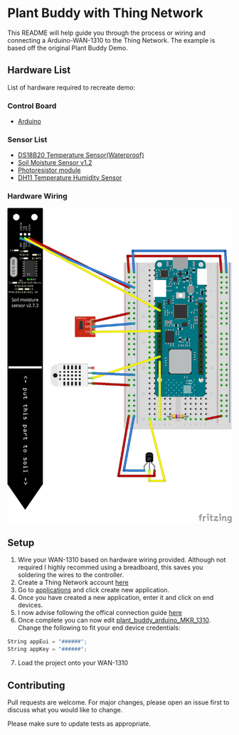 # Plant Buddy with Thing Network

This README will help guide you through the process or wiring and connecting a Arduino-WAN-1310 to the Thing Network. The example is based off the original Plant Buddy Demo. 


## Hardware List
List of hardware required to recreate demo: 
### Control Board
- [Arduino](https://store-usa.arduino.cc/products/arduino-mkr-wan-1310)

### Sensor List
- [DS18B20 Temperature Sensor(Waterproof)](https://randomnerdtutorials.com/guide-for-ds18b20-temperature-sensor-with-arduino/)
- [Soil Moisture Sensor v1.2](https://how2electronics.com/interface-capacitive-soil-moisture-sensor-arduino/)
- [Photoresistor module](https://arduinomodules.info/ky-018-photoresistor-module/)
- [DH11 Temperature Humidity Sensor](https://create.arduino.cc/projecthub/pibots555/how-to-connect-dht11-sensor-with-arduino-uno-f4d239)

### Hardware Wiring
![Plant_Buddy_bb](plant_buddy_v2_MKR_1310_bb.png)


## Setup
1. Wire your WAN-1310 based on hardware wiring provided. Although not required I highly recommed using a breadboard, this saves you soldering the wires to the controller.
2. Create a Thing Network account [here](https://account.thethingsnetwork.org/)
3. Go to [applications](https://eu1.cloud.thethings.network/console/applications) and click create new application.
4. Once you have created a new application, enter it and click on end devices.
5. I now advise following the offical connection guide [here](https://docs.arduino.cc/tutorials/mkr-wan-1300/the-things-network)
6. Once complete you can now edit [plant_buddy_arduino_MKR_1310](microcontroller/thing_network/plant_buddy_arduino_MKR_1310.ino). Change the following to fit your end device credentials:
```cpp
String appEui = "######";
String appKey = "######";
```
7. Load the project onto your WAN-1310



## Contributing
Pull requests are welcome. For major changes, please open an issue first to discuss what you would like to change.

Please make sure to update tests as appropriate.
